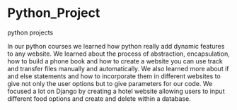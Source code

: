 # Python_Project
 python projects

In our python courses we learned how python really add dynamic features to any website.
We learned about the process of abstraction, encapsulation, how to build  a phone book and how to create a website you can use track and transfer files manually and automatically. We also learned more about if and else statements and how to incorporate them in different websites to give not only the user options but to give parameters for our code. We focused a lot on Django by creating a hotel website allowing users to input different food options and create and delete within a database.
